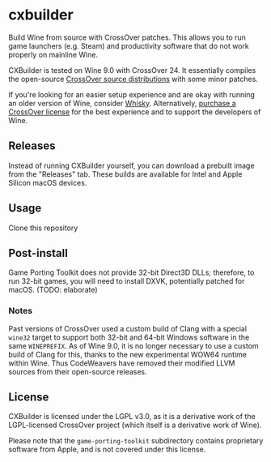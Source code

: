 # cxbuilder
Build Wine from source with CrossOver patches. This allows you to run game launchers (e.g. Steam) and productivity software that do not work properly on mainline Wine.

CXBuilder is tested on Wine 9.0 with CrossOver 24. It essentially compiles the open-source [CrossOver source distributions](https://www.codeweavers.com/crossover/source) with some minor patches.

If you're looking for an easier setup experience and are okay with running an older version of Wine, consider [Whisky](https://getwhisky.app). Alternatively, [purchase a CrossOver license](https://www.codeweavers.com/crossover/) for the best experience and to support the developers of Wine.

## Releases
Instead of running CXBuilder yourself, you can download a prebuilt image from the "Releases" tab. These builds are available for Intel and Apple Silicon macOS devices.

## Usage
Clone this repository

## Post-install
Game Porting Toolkit does not provide 32-bit Direct3D DLLs; therefore, to run 32-bit games, you will need to install DXVK, potentially patched for macOS. (TODO: elaborate)

### Notes
Past versions of CrossOver used a custom build of Clang with a special `wine32` target to support both 32-bit and 64-bit Windows software in the same `WINEPREFIX`. As of Wine 9.0, it is no longer necessary to use a custom build of Clang for this, thanks to the new experimental WOW64 runtime within Wine. Thus CodeWeavers have removed their modified LLVM sources from their open-source releases.

## License
CXBuilder is licensed under the LGPL v3.0, as it is a derivative work of the LGPL-licensed CrossOver project (which itself is a derivative work of Wine).

Please note that the `game-porting-toolkit` subdirectory contains proprietary software from Apple, and is not covered under this license.